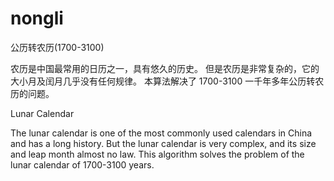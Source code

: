 # nongli
公历转农历(1700-3100)

农历是中国最常用的日历之一，具有悠久的历史。
但是农历是非常复杂的，它的大小月及闰月几乎没有任何规律。
本算法解决了 1700-3100 一千年多年公历转农历的问题。

Lunar Calendar

The lunar calendar is one of the most commonly used calendars in China and has a long history.
But the lunar calendar is very complex, and its size and leap month almost no law.
This algorithm solves the problem of the lunar calendar of 1700-3100 years.
